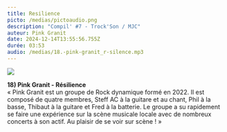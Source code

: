 ```yaml
---
title: Resilience
picto: /medias/pictoaudio.png
description: "Compil' #7 - Trock'Son / MJC"
auteur: Pink Granit
date: 2024-12-14T13:55:56.755Z
durée: 03:53
audio: /medias/18.-pink-granit_r-silence.mp3
---
```

![](/medias/pink_granit_compil_250.png)

**18) Pink Granit - Résilience** \
« Pink Granit est un groupe de Rock dynamique formé en 2022. Il est composé de quatre membres, Steff AC à la guitare et au chant, Phil à la basse, Thibaut à la guitare et Fred à la batterie. Le groupe a su rapidement se faire une expérience sur la scène musicale locale avec de nombreux concerts à son actif. Au plaisir de se voir sur scène ! »